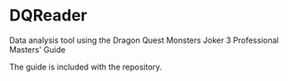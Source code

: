 # DQReader
Data analysis tool using the Dragon Quest Monsters Joker 3 Professional Masters' Guide

The guide is included with the repository.
